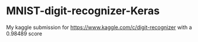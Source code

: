 # MNIST-digit-recognizer-Keras
My kaggle submission for https://www.kaggle.com/c/digit-recognizer with a 0.98489 score
